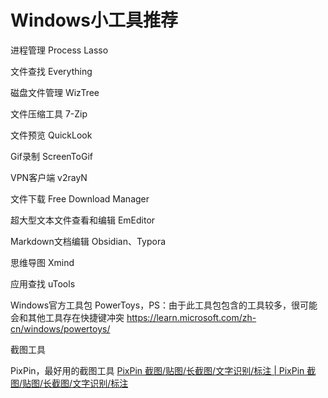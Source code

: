 # Windows小工具推荐


进程管理
Process Lasso

文件查找
Everything

磁盘文件管理
WizTree

文件压缩工具
7-Zip

文件预览
QuickLook

Gif录制
ScreenToGif

VPN客户端
v2rayN

文件下载
Free Download Manager

超大型文本文件查看和编辑
EmEditor

Markdown文档编辑
Obsidian、Typora

思维导图
Xmind

应用查找
uTools

Windows官方工具包
PowerToys，PS：由于此工具包包含的工具较多，很可能会和其他工具存在快捷键冲突
https://learn.microsoft.com/zh-cn/windows/powertoys/

截图工具

PixPin，最好用的截图工具
[PixPin 截图/贴图/长截图/文字识别/标注 | PixPin 截图/贴图/长截图/文字识别/标注](https://pixpinapp.com/)
